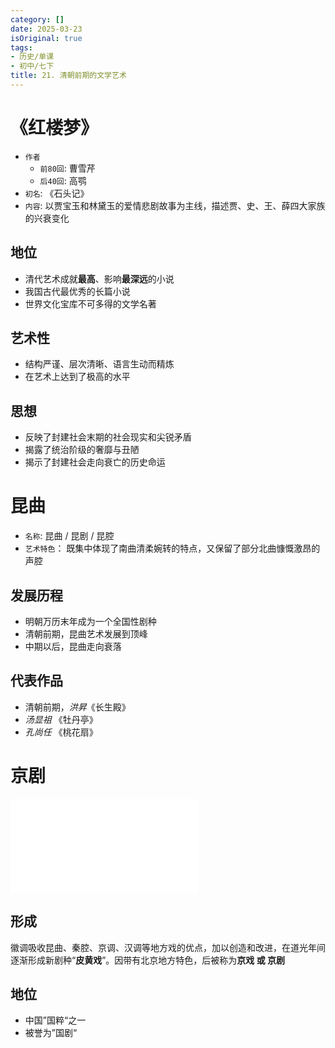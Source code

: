 ```yaml
---
category: []
date: 2025-03-23
isOriginal: true
tags:
- 历史/单课
- 初中/七下
title: 21. 清朝前期的文学艺术
---
```

# 《红楼梦》
- `作者`
    - `前80回`: 曹雪芹
    - `后40回`: 高鹗
- `初名`: 《石头记》
- `内容`: 以贾宝玉和林黛玉的爱情悲剧故事为主线，描述贾、史、王、薛四大家族的兴衰变化
## 地位
- 清代艺术成就**最高**、影响**最深远**的小说
- 我国古代最优秀的长篇小说
- 世界文化宝库不可多得的文学名著
## 艺术性
- 结构严谨、层次清晰、语言生动而精炼
- 在艺术上达到了极高的水平
## 思想
- 反映了封建社会末期的社会现实和尖锐矛盾
- 揭露了统治阶级的奢靡与丑陋
- 揭示了封建社会走向衰亡的历史命运
# 昆曲
- `名称`: 昆曲 / 昆剧 / 昆腔
- `艺术特色`： 既集中体现了南曲清柔婉转的特点，又保留了部分北曲慷慨激昂的声腔
## 发展历程
- 明朝万历末年成为一个全国性剧种
- 清朝前期，昆曲艺术发展到顶峰
- 中期以后，昆曲走向衰落
## 代表作品
- 清朝前期，*洪昇*《长生殿》
- *汤显祖* 《牡丹亭》
- *孔尚任* 《桃花扇》
# 京剧
![京剧的形成.excalidraw](./附件/京剧的形成.excalidraw.md)
## 形成
徽调吸收昆曲、秦腔、京调、汉调等地方戏的优点，加以创造和改进，在道光年间逐渐形成新剧种“**皮黄戏**”。因带有北京地方特色，后被称为**京戏 或 京剧**
## 地位
- 中国”国粹“之一
- 被誉为”国剧“